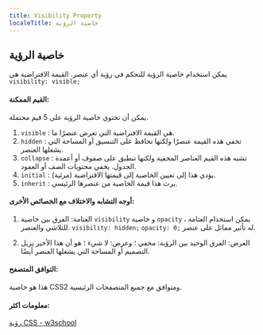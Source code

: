 ```yaml
---
title: Visibility Property
localeTitle: خاصية الرؤية
---
```

## خاصية الرؤية

يمكن استخدام خاصية الرؤية للتحكم في رؤية أي عنصر. القيمة الافتراضية هي `visibility: visible;`

#### القيم الممكنة:

يمكن أن تحتوي خاصية الرؤية على 5 قيم محتملة.

1.  `visible` : هي القيمة الافتراضية التي تعرض عنصرًا ما.
2.  `hidden` : تخفي هذه القيمة عنصرًا ولكنها تحافظ على التنسيق أو المساحة التي يشغلها العنصر.
3.  `collapse` : تشبه هذه القيم العناصر المخفية ولكنها تنطبق على صفوف أو أعمدة الجدول. يخفي محتويات الصف أو العمود.
4.  `initial` : يؤدي هذا إلى تعيين الخاصية إلى قيمتها الافتراضية (مرئية).
5.  `inherit` : يرث هذا قيمة الخاصية من عنصرها الرئيسي.

#### أوجه التشابه والاختلاف مع الخصائص الأخرى:

1.  العتامة: الفرق بين خاصية `visibility` و خاصية `opacity` ، يمكن استخدام العتامة للتلاشي والعنصر. `visibility: hidden;` `opacity: 0;` له تأثير مماثل على عنصر.
    
2.  العرض: الفرق الوحيد بين الرؤية: مخفي ؛ وعرض: لا شيء ؛ هو أن هذا الأخير يزيل التصميم أو المساحة التي يشغلها العنصر أيضًا.
    

#### التوافق المتصفح:

هذا هو خاصية CSS2 ومتوافق مع جميع المتصفحات الرئيسية.

#### معلومات اكثر:

[رؤية CSS - w3school](https://www.w3schools.com/cssref/pr_class_visibility.asp)